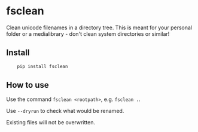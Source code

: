 # fsclean

Clean unicode filenames in a directory tree. This is meant for your personal folder or a medialibrary - don't clean system directories or similar!

## Install

```sh
	pip install fsclean
```

## How to use

Use the command `fsclean <rootpath>`, e.g. `fsclean .`.

Use `--dryrun` to check what would be renamed.

Existing files will not be overwritten.
